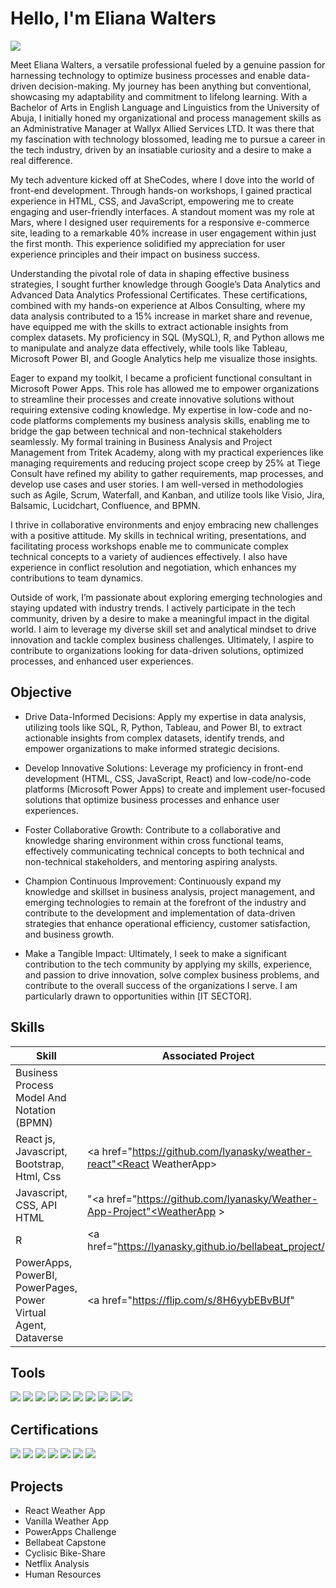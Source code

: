 # Hello, I'm Eliana Walters
<a href="https://https://www.linkedin.com/in/eliana-walters-5614751a2/"><img src="https://img.shields.io/badge/-LinkedIn-0072b1?&style=for-the-badge&logo=linkedin&logoColor=white" /></a>

Meet Eliana Walters, a versatile professional fueled by a genuine passion for harnessing technology to optimize business processes and enable data-driven decision-making. My journey has been anything but conventional, showcasing my adaptability and commitment to lifelong learning. With a Bachelor of Arts in English Language and Linguistics from the University of Abuja, I initially honed my organizational and process management skills as an Administrative Manager at Wallyx Allied Services LTD. It was there that my fascination with technology blossomed, leading me to pursue a career in the tech industry, driven by an insatiable curiosity and a desire to make a real difference.

My tech adventure kicked off at SheCodes, where I dove into the world of front-end development. Through hands-on workshops, I gained practical experience in HTML, CSS, and JavaScript, empowering me to create engaging and user-friendly interfaces. A standout moment was my role at Mars, where I designed user requirements for a responsive e-commerce site, leading to a remarkable 40% increase in user engagement within just the first month. This experience solidified my appreciation for user experience principles and their impact on business success.

Understanding the pivotal role of data in shaping effective business strategies, I sought further knowledge through Google’s Data Analytics and Advanced Data Analytics Professional Certificates. These certifications, combined with my hands-on experience at Albos Consulting, where my data analysis contributed to a 15% increase in market share and revenue, have equipped me with the skills to extract actionable insights from complex datasets. My proficiency in SQL (MySQL), R, and Python allows me to manipulate and analyze data effectively, while tools like Tableau, Microsoft Power BI, and Google Analytics help me visualize those insights.

Eager to expand my toolkit, I became a proficient functional consultant in Microsoft Power Apps. This role has allowed me to empower organizations to streamline their processes and create innovative solutions without requiring extensive coding knowledge. My expertise in low-code and no-code platforms complements my business analysis skills, enabling me to bridge the gap between technical and non-technical stakeholders seamlessly. My formal training in Business Analysis and Project Management from Tritek Academy, along with my practical experiences like managing requirements and reducing project scope creep by 25% at Tiege Consult have refined my ability to gather requirements, map processes, and develop use cases and user stories. I am well-versed in methodologies such as Agile, Scrum, Waterfall, and Kanban, and utilize tools like Visio, Jira, Balsamic, Lucidchart, Confluence, and BPMN.

I thrive in collaborative environments and enjoy embracing new challenges with a positive attitude. My skills in technical writing, presentations, and facilitating process workshops enable me to communicate complex technical concepts to a variety of audiences effectively. I also have experience in conflict resolution and negotiation, which enhances my contributions to team dynamics.

Outside of work, I’m passionate about exploring emerging technologies and staying updated with industry trends. I actively participate in the tech community, driven by a desire to make a meaningful impact in the digital world. I aim to leverage my diverse skill set and analytical mindset to drive innovation and tackle complex business challenges. Ultimately, I aspire to contribute to organizations looking for data-driven solutions, optimized processes, and enhanced user experiences.



## Objective

- Drive Data-Informed Decisions: Apply my expertise in data analysis, utilizing tools like SQL, R, Python, Tableau, and Power BI, to extract actionable insights from complex datasets, identify trends, and empower organizations to make informed strategic decisions.

- Develop Innovative Solutions: Leverage my proficiency in front-end development (HTML, CSS, JavaScript, React) and low-code/no-code platforms (Microsoft Power Apps) to create and implement user-focused solutions that optimize business processes and enhance user experiences.

- Foster Collaborative Growth: Contribute to a collaborative and knowledge sharing environment within cross functional teams, effectively communicating technical concepts to both technical and non-technical stakeholders, and mentoring aspiring analysts.

- Champion Continuous Improvement: Continuously expand my knowledge and skillset in business analysis, project management, and emerging technologies to remain at the forefront of the industry and contribute to the development and implementation of data-driven strategies that enhance operational efficiency, customer satisfaction, and business growth.

- Make a Tangible Impact: Ultimately, I seek to make a significant contribution to the tech community by applying my skills, experience, and passion to drive innovation, solve complex business problems, and contribute to the overall success of the organizations I serve. I am particularly drawn to opportunities within [IT SECTOR].


## Skills

| Skill                                         | Associated Project         |
|-----------------------------------------------|----------------------------|
| Business Process Model And Notation (BPMN)          | 
| React js, Javascript, Bootstrap, Html, Css          | <a href="https://github.com/lyanasky/weather-react"<React WeatherApp></a>|
| Javascript, CSS, API HTML  |"<a href="https://github.com/lyanasky/Weather-App-Project"<WeatherApp > </a>|
| R                                                | <a href="https://lyanasky.github.io/bellabeat_project/"|
| PowerApps, PowerBI, PowerPages, Power Virtual Agent, Dataverse      | <a href="https://flip.com/s/8H6yybEBvBUf"|

## Tools
<div>
   <img src="https://img.shields.io/badge/-JavaScript-F7DF1E?style=for-the-badge&logo=javascript&logoColor=black" />
   <img src="https://img.shields.io/badge/-React-61DAFB?style=for-the-badge&logo=react&logoColor=black" />
   <img src="https://img.shields.io/badge/-Python-3776AB?style=for-the-badge&logo=python&logoColor=white" />
   <img src="https://img.shields.io/badge/-R-276DC3?style=for-the-badge&logo=R&logoColor=white" />
   <img src="https://img.shields.io/badge/-SQL-4479A1?style=for-the-badge&logo=sql&logoColor=white" />
   <img src="https://img.shields.io/badge/-PowerApps-008272?style=for-the-badge&logo=powerapps&logoColor=white" />
   <img src="https://img.shields.io/badge/-Microsoft%20Excel-217346?style=for-the-badge&logo=microsoft%20excel&logoColor=white" />
   <img src="https://img.shields.io/badge/-Google%20Sheets-34A853?style=for-the-badge&logo=google%20sheets&logoColor=white" />
   <img src="https://img.shields.io/badge/-CSS-1572B6?style=for-the-badge&logo=css3&logoColor=white" />
   <img src="https://img.shields.io/badge/-HTML-E34F26?style=for-the-badge&logo=html5&logoColor=white" />
</div>


## Certifications
<div>
<img src="https://img.shields.io/badge/-Advanced%20Google%20Data%20Analytics-4285F4?style=for-the-badge&logo=google&logoColor=white" />
<img src="https://img.shields.io/badge/-SheCodes.io-FF69B4?style=for-the-badge&logo=SheCodes&logoColor=white" />
  <img src="https://img.shields.io/badge/-Cisco%20Networking-1BA0D7?style=for-the-badge&logo=Cisco&logoColor=white" /> 
<img src="https://img.shields.io/badge/-Saylor%20Academy%20Project%20Management-336699?style=for-the-badge&logo=Saylor%20Academy&logoColor=white" />
<img src="https://img.shields.io/badge/-Saylor%20Academy%20Human%20Resources-336699?style=for-the-badge&logo=Saylor%20Academy&logoColor=white" />
  <img src="https://img.shields.io/badge/-Saylor%20Academy%20Customer%20Service-336699?style=for-the-badge&logo=Saylor%20Academy&logoColor=white" /> 
   <img src="https://img.shields.io/badge/-Google%20Professional%20Data%20Analytics-4285F4?style=for-the-badge&logo=google&logoColor=white" />
   
</div>

## Projects
- React Weather App
- Vanilla Weather App
- PowerApps Challenge
- Bellabeat Capstone
- Cyclisic Bike-Share
- Netflix Analysis
- Human Resources

